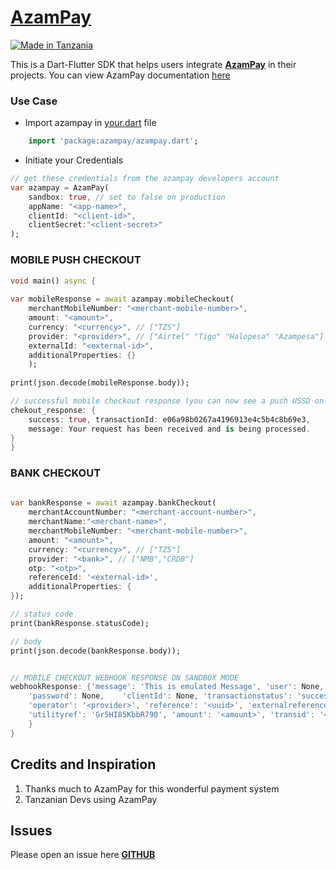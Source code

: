 # [**AzamPay**](https://pub.dev/packages/azampay/)

[![Made in Tanzania](https://img.shields.io/badge/made%20in-tanzania-008751.svg?style=flat-square)](https://github.com/Tanzania-Developers-Community/made-in-tanzania)

This is a Dart-Flutter SDK that helps users integrate [**AzamPay**](https://azampay.com/) in their projects. You can view AzamPay documentation [here](https://developers.azampay.co.tz/sandbox/documentation)


### Use Case

- Import azampay in [your.dart]() file
```dart
    import 'package:azampay/azampay.dart';
```

- Initiate your Credentials
```dart
// get these credentials from the azampay developers account
var azampay = AzamPay(
    sandbox: true, // set to false on production
    appName: "<app-name>",
    clientId: "<client-id>",
    clientSecret:"<client-secret>"
);
```

### MOBILE PUSH CHECKOUT
```dart
void main() async {
    
var mobileResponse = await azampay.mobileCheckout(
    merchantMobileNumber: "<merchant-mobile-number>",
    amount: "<amount>",
    currency: "<currency>", // ["TZS"]
    provider: "<provider>", // ["Airtel" "Tigo" "Halopesa" "Azampesa"]
    externalId: "<external-id>",
    additionalProperties: {}
    );
    
print(json.decode(mobileResponse.body));

// successful mobile checkout response (you can now see a push USSD on your phone)
chekout_response: {
    success: true, transactionId: e06a98b0267a4196913e4c5b4c8b69e3, 
    message: Your request has been received and is being processed.
}
}

```

### BANK CHECKOUT
```dart
    
var bankResponse = await azampay.bankCheckout(
    merchantAccountNumber: "<merchant-account-number>",
    merchantName:"<merchant-name>",
    merchantMobileNumber: "<merchant-mobile-number>",
    amount: "<amount>",
    currency: "<currency>", // ["TZS"]
    provider: "<bank>", // ["NMB","CRDB"]
    otp: "<otp>",
    referenceId: '<external-id>',
    additionalProperties: { 
});

// status code
print(bankResponse.statusCode);

// body
print(json.decode(bankResponse.body));


// MOBILE CHECKOUT WEBHOOK RESPONSE ON SANDBOX MODE
webhookResponse: {'message': 'This is emulated Message', 'user': None,
    'password': None,    'clientId': None, 'transactionstatus': 'success', 
    'operator': '<provider>', 'reference': '<uuid>', 'externalreference': '<uuid>',
    'utilityref': 'Gr5HI85KbbR790', 'amount': '<amount>', 'transid': '<uuid>', 'msisdn': '255xxxxx', 'submerchantAcc': None, 'additionalProperties': {}
    }
}
```

## Credits and Inspiration
1. Thanks much to AzamPay for this wonderful payment system
2. Tanzanian Devs using AzamPay

## Issues
Please open an issue here [**GITHUB**](https://github.com/zipa-tech/azampay/)